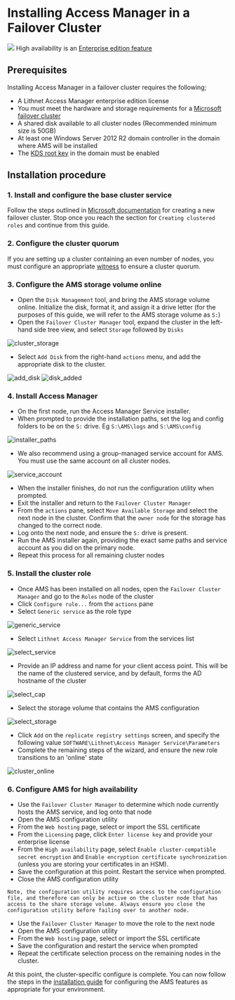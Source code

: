 # Installing Access Manager in a Failover Cluster

![](../../docs/images/badge-enterprise-edition-rocket.svg) High availability is an [Enterprise edition feature](../../access-manager-editions.md)

## Prerequisites

Installing Access Manager in a failover cluster requires the following;

* A Lithnet Access Manager enterprise edition license
* You must meet the hardware and storage requirements for a [Microsoft failover cluster](https://docs.microsoft.com/en-us/windows-server/failover-clustering/clustering-requirements)
* A shared disk available to all cluster nodes (Recommended minimum size is 50GB)
* At least one Windows Server 2012 R2 domain controller in the domain where AMS will be installed
* The [KDS root key](https://docs.microsoft.com/en-us/windows-server/security/group-managed-service-accounts/create-the-key-distribution-services-kds-root-key) in the domain must be enabled

## Installation procedure

### 1. Install and configure the base cluster service

Follow the steps outlined in [Microsoft documentation](https://docs.microsoft.com/en-us/windows-server/failover-clustering/create-failover-cluster) for creating a new failover cluster. Stop once you reach the section for `Creating clustered roles` and continue from this guide.

### 2. Configure the cluster quorum

If you are setting up a cluster containing an even number of nodes, you must configure an appropriate [witness](https://docs.microsoft.com/en-us/windows-server/failover-clustering/manage-cluster-quorum) to ensure a cluster quorum.

### 3. Configure the AMS storage volume online

* Open the `Disk Management` tool, and bring the AMS storage volume online. Initialize the disk, format it, and assign it a drive letter (for the purposes of this guide, we will refer to the AMS storage volume as `S:`)
* Open the `Failover Cluster Manager` tool, expand the cluster in the left-hand side tree view, and select `Storage` followed by `Disks`

![cluster\_storage](../../docs/images/Cluster-1-Storage.png)

* Select `Add Disk` from the right-hand `actions` menu, and add the appropriate disk to the cluster.

![add\_disk](../../docs/images/Cluster-2-AddDisk.png) ![disk\_added](../../docs/images/Cluster-3-DiskAdded.png)

### 4. Install Access Manager

* On the first node, run the Access Manager Service installer.
* When prompted to provide the installation paths, set the log and config folders to be on the `S:` drive. Eg `S:\AMS\logs` and `S:\AMS\config`

![installer\_paths](../../docs/images/Cluster-4-InstallerPaths.png)

* We also recommend using a group-managed service account for AMS. You must use the same account on all cluster nodes.

![service\_account](../../docs/images/Cluster-5-InstallerServiceAccount.png)

* When the installer finishes, do not run the configuration utility when prompted.
* Exit the installer and return to the `Failover Cluster Manager`
* From the `actions` pane, select `Move Available Storage` and select the next node in the cluster. Confirm that the `owner node` for the storage has changed to the correct node.
* Log onto the next node, and ensure the `S:` drive is present.
* Run the AMS installer again, providing the exact same paths and service account as you did on the primary node.
* Repeat this process for all remaining cluster nodes

### 5. Install the cluster role

* Once AMS has been installed on all nodes, open the `Failover Cluster Manager` and go to the `Roles` node of the cluster
* Click `Configure rule...` from the `actions` pane
* Select `Generic service` as the role type

![generic\_service](../../docs/images/Cluster-6-GenericService.png)

* Select `Lithnet Access Manager Service` from the services list

![select\_service](../../docs/images/Cluster-7-SelectService.png)&#x20;

* Provide an IP address and name for your client access point. This will be the name of the clustered service, and by default, forms the AD hostname of the cluster

![select\_cap](../../docs/images/Cluster-8-SelectCap.png)&#x20;

* Select the storage volume that contains the AMS configuration&#x20;

![select\_storage](../../docs/images/Cluster-9-SelectStorage.png)

* Click `Add` on the `replicate registry settings` screen, and specify the following value `SOFTWARE\Lithnet\Access Manager Service\Parameters`
* Complete the remaining steps of the wizard, and ensure the new role transitions to an 'online' state

![cluster\_online](../../docs/images/Cluster-10-Online.png)

### 6. Configure AMS for high availability

* Use the `Failover Cluster Manager` to determine which node currently hosts the AMS service, and log onto that node
* Open the AMS configuration utility
* From the `Web hosting` page, select or import the SSL certificate
* From the `Licensing` page, click `Enter license key` and provide your enterprise license
* From the `High availability` page, select `Enable cluster-compatible secret encryption` and `Enable encryption certificate synchronization` (unless you are storing your certificates in an HSM).
* Save the configuration at this point. Restart the service when prompted.
* Close the AMS configuration utility

```
Note, the configuration utility requires access to the configuration file, and therefore can only be active on the cluster node that has access to the share storage volume. Always ensure you close the configuration utility before failing over to another node.
```

* Use the `Failover Cluster Manager` to move the role to the next node
* Open the AMS configuration utility
* From the `Web hosting` page, select or import the SSL certificate
* Save the configuration and restart the service when prompted
* Repeat the certificate selection process on the remaining nodes in the cluster.

At this point, the cluster-specific configure is complete. You can now follow the steps in the [installation guide](installing-the-access-manager-service.md) for configuring the AMS features as appropriate for your environment.
